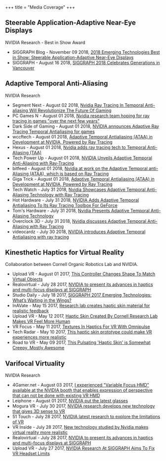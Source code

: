 +++
title = "Media Coverage"
+++

## Steerable Application-Adaptive Near-Eye Displays
NVIDIA Research - Best in Show Award

* SIGGRAPH Blog - November 09 2018,
[2018 Emerging Technologies Best in Show: Steerable Application-Adaptive Near-Eye Displays](https://blog.siggraph.org/2018/11/2018-emerging-technologies-best-in-show-steerable-application-adaptive-near-eye-displays.html/)
* SIGGRAPH - August 16 2018,
[SIGGRAPH 2018 Celebrates Generations in Vancouver](https://s2018.siggraph.org/press/news-releases/siggraph-2018-celebrates-generations-vancouver/)

## Adaptive Temporal Anti-Aliasing
NVIDIA Research

* Segment Next - August 02 2018,
[Nvidia Ray Tracing In Temporal Anti-aliasing Will Revolutionize The Future Of Gaming](https://segmentnext.com/2018/08/02/nvidia-ray-tracing-temporal-anti-aliasing/)
* PC Games N - August 01 2018,
[Nvidia research team hoping for ray tracing in games "over the next few years"](https://www.pcgamesn.com/nvidia-ataa-real-time-ray-tracing-anti-aliasing)
* Dark Side of Gaming - August 01 2018,
[NVIDIA announces Adaptive Ray Tracing Temporal Antialiasing for games](https://www.dsogaming.com/news/nvidia-announces-adaptive-ray-tracing-temporal-antialiasing-for-games/)
* wccftech - August 01 2018,
[Adaptive Temporal Antialiasing (ATAA) in Development at NVIDIA, Powered by Ray Tracing](https://wccftech.com/ataa-nvidia-powered-by-ray-tracing/)
* Hexus - August 01 2018,
[Nvidia adds ray tracing tech to Temporal Anti-Aliasing (TAA)](http://www.hexus.net/tech/news/graphics/120656-nvidia-adds-ray-tracing-tech-temporal-anti-aliasing-taa/)
* Tech Power Up - August 01 2018,
[NVIDIA Unveils Adaptive Temporal Anti-Aliasing with Ray-Tracing](https://www.techpowerup.com/246413/nvidia-unveils-adaptive-temporal-anti-aliasing-with-ray-tracing)
* bitfeed - August 01 2018,
[Nvidia at work on the Adaptive Temporal anti-Aliasing (ATAA), which is based on Ray Tracing](https://www.bitfeed.co/page/nvidia-at-work-on-the-adaptive-temporal-anti-aliasing-ataa-which-is-based-on-ray-tracing)
* Giga Trick - August 01 2018,
[Adaptive Temporal Antialiasing (ATAA) in Development at NVIDIA, Powered by Ray Tracing](https://gigatrick.com/index.php/2018/08/01/adaptive-temporal-antialiasing-ataa-in-development-at-nvidia-powered-by-ray-tracing/)
* Tech Watch - July 31 2018,
[Nvidia Showcases Adaptive Temporal Anti-Aliasing Technology with Ray Tracing](https://tyrone.tech/nvidia-showcases-adaptive-temporal-anti-aliasing-technology-with-ray-tracing/)
* Hot Hardware - July 31 2018,
[NVIDIA Adds Adaptive Temporal Antialiasing To Its Ray Tracing Toolbox For GeForce](https://amp.hothardware.com/news/nvidia-adds-adaptive-temporal-antialiasing-ray-tracing-toolbox)
* Tom's Hardware - July 31 2018,
[Nvidia Presents Adaptive Temporal Anti-Aliasing Technology](https://www.tomshardware.com/news/nvidia-adaptive-temporal-antialiasing,37534.html)
* Overclock 3D - July 31 2018,
[Nvidia discusses Adaptive Temporal Anti-Aliasing with Ray Tracing](https://www.overclock3d.net/news/gpu_displays/nvidia_discusses_adaptive_temporal_anti-aliasing_with_ray_tracing/1)
* videocardz - July 30 2018,
[NVIDIA introduces Adaptive Temporal Antialiasing with ray tracing](https://videocardz.com/76902/nvidia-introduces-adaptive-temporal-antialiasing-with-ray-tracing)

## Kinesthetic Haptics for Virtual Reality
Collaboration between Cornell Organic Robotics Lab and NVIDIA.

* Upload VR - August 01 2017,
[This Controller Changes Shape To Match Virtual Objects](https://uploadvr.com/siggraph-controller-changes-shape/)
* Realovirtual - July 28 2017,
[NVIDIA to present its advances in haptics and multi-focus displays at SIGGRAPH](https://www.realovirtual.com/noticias/3946/nvidia-presentara-siggraph-sus-avances-haptica-pantallas-multiple-enfoque)
* Studio Daily - July 18 2017,
[SIGGRAPH 2017 Emerging Technologies: What’s Waiting in the Wings?](http://www.studiodaily.com/2017/07/siggraph-2017-emerging-technologies-whats-waiting-wings/)
* InAVate - May 15 2017,
[Research lab creates haptic skin material for realistic feedback](http://www.inavateonthenet.net/news/article/research-lab-creates-haptic-skin-material-for-realistic-feedback)
* Upload VR - May 12 2017,
[Haptic Skin Created By Cornell Research Lab Makes VR Feel More Human](https://uploadvr.com/haptic-skin-created-cornell-research-lab-makes/)
* VR Focus - May 11 2017,
[Textures In Haptics For VR With Omnipulse](https://www.vrfocus.com/2017/05/textures-in-haptics-for-vr-with-omnipulse/)
* Tech Radar - May 10 2017,
[This haptic skin prototype could make VR experiences more realistic](http://www.techradar.com/news/this-haptic-skin-prototype-could-make-vr-experiences-more-realistic)
* Road to VR - May 09 2017,
[This Pulsating 'Haptic Skin' is Somewhat Creepy, Mostly Awesome](http://www.roadtovr.com/omnipulse-haptic-skin-organic-robotics-lab-virtual-reality/)

## Varifocal Virtuality
NVIDIA Research

* 4Gamer.net - August 03 2017,
[I experienced "Variable Focus HMD" available at the NVIDIA booth that enables expression of perspective that can not be done with existing VR HMD](http://www.4gamer.net/games/999/G999902/20170803025/)
* Leiphone - August 01 2017,
[NVIDIA put the latest glasses](https://www.leiphone.com/news/201708/4hJa9u8C64gOjSEX.html)
* Mogura VR - July 30 2017,
[NVIDIA research develops new technology that gives 3D sense to VR](http://www.moguravr.com/nvidia-membrane-vr-varifocal-virtuality/)
* 51 Touch - July 28 2017,
[NVIDIA latest research to explore the limitations of VR](http://www.51touch.com/touchscreen/news/front/201707/28-47883.html)
* VR Inside - July 28 2017,
[New technology studied by Nvidia makes virtual reality more realistic](http://vrinside.jp/news/nvidia-research-is-studying-new-tech-for-comfortable-virtual-experience/)
* Realovirtual - July 28 2017,
[NVIDIA to present its advances in haptics and multi-focus displays at SIGGRAPH](https://www.realovirtual.com/noticias/3946/nvidia-presentara-siggraph-sus-avances-haptica-pantallas-multiple-enfoque)
* Upload VR - July 27 2017,
[NVIDIA Research At SIGGRAPH Aims To Fix VR Headset Limits](https://uploadvr.com/nvidia-research-aims-to-fix-vr-headset-limits/)

